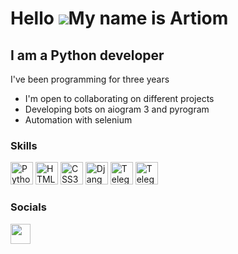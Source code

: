Hello ![](https://user-images.githubusercontent.com/18350557/176309783-0785949b-9127-417c-8b55-ab5a4333674e.gif)My name is Artiom
==============================================================================================================================

I am a Python developer
-----------------------

I've been programming for three years

*   I'm open to collaborating on different projects
*   Developing bots on aiogram 3 and pyrogram
*   Automation with selenium

### Skills


<p align="left">
<a href="https://www.python.org/" target="_blank" rel="noreferrer"><img src="https://raw.githubusercontent.com/danielcranney/readme-generator/main/public/icons/skills/python-colored.svg" width="36" height="36" alt="Python" /></a>
<a href="https://developer.mozilla.org/en-US/docs/Glossary/HTML5" target="_blank" rel="noreferrer"><img src="https://raw.githubusercontent.com/danielcranney/readme-generator/main/public/icons/skills/html5-colored.svg" width="36" height="36" alt="HTML5" /></a>
<a href="https://www.w3.org/TR/CSS/#css" target="_blank" rel="noreferrer"><img src="https://raw.githubusercontent.com/danielcranney/readme-generator/main/public/icons/skills/css3-colored.svg" width="36" height="36" alt="CSS3" /></a>
<a href="https://www.djangoproject.com/" target="_blank" rel="noreferrer"><img src="https://raw.githubusercontent.com/danielcranney/readme-generator/main/public/icons/skills/django-colored.svg" width="36" height="36" alt="Django" /></a>
<a href="https://core.telegram.org" target="_blank" rel="noreferrer"><img src="https://www.svgrepo.com/show/452115/telegram.svg" width="36" height="36" alt="Telegram" /></a>
<a href="https://getbootstrap.com" target="_blank" rel="noreferrer"><img src="https://cdn.worldvectorlogo.com/logos/bootstrap-4.svg" width="36" height="36" alt="Telegram" /></a>
</p>

### Socials

<p align="left"> <a href="https://www.github.com/Sharrazix" target="_blank" rel="noreferrer"><img src="https://raw.githubusercontent.com/danielcranney/readme-generator/main/public/icons/socials/github.svg" width="32" height="32" /></a></p>
